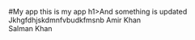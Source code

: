 #My app this is my app
h1>And something is updated
Jkhgfdhjskdmnfvbudkfmsnb
Amir Khan	
Salman Khan

